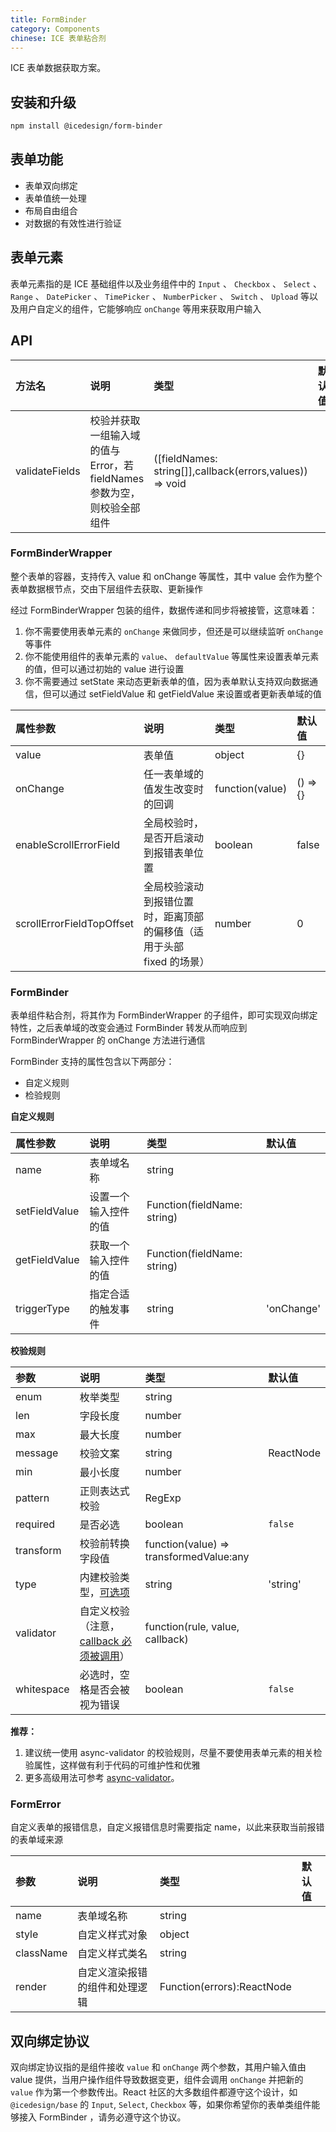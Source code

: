 ```yaml
---
title: FormBinder
category: Components
chinese: ICE 表单粘合剂
---
```


ICE 表单数据获取方案。

## 安装和升级

```bash
npm install @icedesign/form-binder
```

## 表单功能

- 表单双向绑定
- 表单值统一处理
- 布局自由组合
- 对数据的有效性进行验证

## 表单元素

表单元素指的是 ICE 基础组件以及业务组件中的 `Input` 、 `Checkbox` 、 `Select` 、 `Range` 、 `DatePicker` 、 `TimePicker` 、 `NumberPicker` 、 `Switch` 、 `Upload` 等以及用户自定义的组件，它能够响应 `onChange` 等用来获取用户输入

## API

| 方法名           | 说明                                                                     | 类型                                                     | 默认值 |
| :------------- | :----------------------------------------------------------------------- | :------------------------------------------------------- | :----- |
| validateFields | 校验并获取一组输入域的值与 Error，若 fieldNames 参数为空，则校验全部组件 | ([fieldNames: string[]],callback(errors,values)) => void |        |

### FormBinderWrapper

整个表单的容器，支持传入 value 和 onChange 等属性，其中 value 会作为整个表单数据根节点，交由下层组件去获取、更新操作

经过 FormBinderWrapper 包装的组件，数据传递和同步将被接管，这意味着：

1. 你不需要使用表单元素的 `onChange` 来做同步，但还是可以继续监听 `onChange` 等事件
2. 你不能使用组件的表单元素的 `value`、 `defaultValue` 等属性来设置表单元素的值，但可以通过初始的 value 进行设置
3. 你不需要通过 setState 来动态更新表单的值，因为表单默认支持双向数据通信，但可以通过 setFieldValue 和 getFieldValue 来设置或者更新表单域的值

| 属性参数                      | 说明                                                                  | 类型            | 默认值   |
| :------------------------ | :-------------------------------------------------------------------- | :-------------- | :------- |
| value                     | 表单值                                                                | object          | {}       |
| onChange                  | 任一表单域的值发生改变时的回调                                        | function(value) | () => {} |
| enableScrollErrorField    | 全局校验时，是否开启滚动到报错表单位置                                | boolean         | false    |
| scrollErrorFieldTopOffset | 全局校验滚动到报错位置时，距离顶部的偏移值（适用于头部 fixed 的场景） | number          | 0        |

### FormBinder

表单组件粘合剂，将其作为 FormBinderWrapper 的子组件，即可实现双向绑定特性，之后表单域的改变会通过 FormBinder 转发从而响应到 FormBinderWrapper 的 onChange 方法进行通信

FormBinder 支持的属性包含以下两部分：

- 自定义规则
- 检验规则

**自定义规则**

| 属性参数          | 说明                 | 类型                        | 默认值     |
| :------------ | :------------------- | :-------------------------- | :--------- |
| name​         | 表单域名称           | string                      |            |
| setFieldValue | 设置一个输入控件的值 | Function(fieldName: string) |            |
| getFieldValue | 获取一个输入控件的值 | Function(fieldName: string) |            |
| triggerType   | 指定合适的触发事件   | string                      | 'onChange' |

**校验规则**

| 参数       | 说明                                                                                            | 类型                                    | 默认值    |
| :--------- | :---------------------------------------------------------------------------------------------- | :-------------------------------------- | :-------- |
| enum       | 枚举类型                                                                                        | string                                  |           |
| len        | 字段长度                                                                                        | number                                  |           |
| max        | 最大长度                                                                                        | number                                  |           |
| message    | 校验文案                                                                                        | string                                  | ReactNode |  |
| min        | 最小长度                                                                                        | number                                  |           |
| pattern    | 正则表达式校验                                                                                  | RegExp                                  |           |
| required   | 是否必选                                                                                        | boolean                                 | `false`   |
| transform  | 校验前转换字段值                                                                                | function(value) => transformedValue:any |           |
| type       | 内建校验类型，[可选项](https://github.com/yiminghe/async-validator#type)                        | string                                  | 'string'  |
| validator  | 自定义校验（注意，[callback 必须被调用](https://github.com/ant-design/ant-design/issues/5155)） | function(rule, value, callback)         |           |
| whitespace | 必选时，空格是否会被视为错误                                                                    | boolean                                 | `false`   |

**推荐：**

1. 建议统一使用 async-validator 的校验规则，尽量不要使用表单元素的相关检验属性，这样做有利于代码的可维护性和优雅
2. 更多高级用法可参考 [async-validator](https://github.com/yiminghe/async-validator)。

### FormError

自定义表单的报错信息，自定义报错信息时需要指定 name，以此来获取当前报错的表单域来源

| 参数      | 说明                           | 类型                       | 默认值 |
| :-------- | :----------------------------- | :------------------------- | :----- |
| name​     | 表单域名称                     | string                     |        |
| style     | 自定义样式对象                 | object                     |        |
| className | 自定义样式类名                 | string                     |        |
| render    | 自定义渲染报错的组件和处理逻辑 | Function(errors):ReactNode |        |

## 双向绑定协议

双向绑定协议指的是组件接收 `value` 和 `onChange` 两个参数，其用户输入值由 value 提供，当用户操作组件导致数据变更，组件会调用 `onChange` 并把新的 `value` 作为第一个参数传出。React 社区的大多数组件都遵守这个设计，如 `@icedesign/base` 的 `Input`, `Select`, `Checkbox` 等，如果你希望你的表单类组件能够接入 FormBinder ，请务必遵守这个协议。

